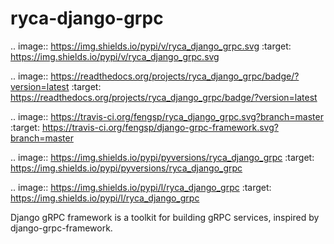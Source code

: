# ryca-django-grpc
.. image:: https://img.shields.io/pypi/v/ryca_django_grpc.svg
   :target: https://img.shields.io/pypi/v/ryca_django_grpc.svg

.. image:: https://readthedocs.org/projects/ryca_django_grpc/badge/?version=latest
   :target: https://readthedocs.org/projects/ryca_django_grpc/badge/?version=latest

.. image:: https://travis-ci.org/fengsp/ryca_django_grpc.svg?branch=master
   :target: https://travis-ci.org/fengsp/django-grpc-framework.svg?branch=master

.. image:: https://img.shields.io/pypi/pyversions/ryca_django_grpc
   :target: https://img.shields.io/pypi/pyversions/ryca_django_grpc

.. image:: https://img.shields.io/pypi/l/ryca_django_grpc
   :target: https://img.shields.io/pypi/l/ryca_django_grpc


Django gRPC framework is a toolkit for building gRPC services, inspired by django-grpc-framework.

